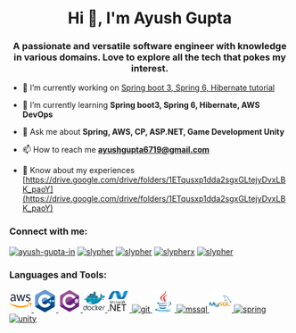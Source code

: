 <h1 align="center">Hi 👋, I'm Ayush Gupta</h1>
<h3 align="center">A passionate and versatile software engineer with knowledge in various domains. Love to explore all the tech that pokes my interest.</h3>

- 🔭 I’m currently working on [Spring boot 3, Spring 6, Hibernate tutorial](https://github.com/NotSlypher/spring-boot-dev/tree/master)

- 🌱 I’m currently learning **Spring boot3, Spring 6, Hibernate, AWS DevOps**

- 💬 Ask me about **Spring, AWS, CP, ASP.NET, Game Development Unity**

- 📫 How to reach me **ayushgupta6719@gmail.com**

- 📄 Know about my experiences [https://drive.google.com/drive/folders/1ETqusxp1dda2sgxGLtejyDvxLBK_paoY](https://drive.google.com/drive/folders/1ETqusxp1dda2sgxGLtejyDvxLBK_paoY)

<h3 align="left">Connect with me:</h3>
<p align="left">
<a href="https://linkedin.com/in/ayush-gupta-in" target="blank"><img align="center" src="https://raw.githubusercontent.com/rahuldkjain/github-profile-readme-generator/master/src/images/icons/Social/linked-in-alt.svg" alt="ayush-gupta-in" height="30" width="40" /></a>
<a href="https://www.codechef.com/users/slypher" target="blank"><img align="center" src="https://cdn.jsdelivr.net/npm/simple-icons@3.1.0/icons/codechef.svg" alt="slypher" height="30" width="40" /></a>
<a href="https://www.hackerrank.com/slypher" target="blank"><img align="center" src="https://raw.githubusercontent.com/rahuldkjain/github-profile-readme-generator/master/src/images/icons/Social/hackerrank.svg" alt="slypher" height="30" width="40" /></a>
<a href="https://codeforces.com/profile/slypherx" target="blank"><img align="center" src="https://raw.githubusercontent.com/rahuldkjain/github-profile-readme-generator/master/src/images/icons/Social/codeforces.svg" alt="slypherx" height="30" width="40" /></a>
<a href="https://www.leetcode.com/slypher" target="blank"><img align="center" src="https://raw.githubusercontent.com/rahuldkjain/github-profile-readme-generator/master/src/images/icons/Social/leet-code.svg" alt="slypher" height="30" width="40" /></a>
</p>

<h3 align="left">Languages and Tools:</h3>
<p align="left"> <a href="https://aws.amazon.com" target="_blank" rel="noreferrer"> <img src="https://raw.githubusercontent.com/devicons/devicon/master/icons/amazonwebservices/amazonwebservices-original-wordmark.svg" alt="aws" width="40" height="40"/> </a> <a href="https://www.w3schools.com/cpp/" target="_blank" rel="noreferrer"> <img src="https://raw.githubusercontent.com/devicons/devicon/master/icons/cplusplus/cplusplus-original.svg" alt="cplusplus" width="40" height="40"/> </a> <a href="https://www.w3schools.com/cs/" target="_blank" rel="noreferrer"> <img src="https://raw.githubusercontent.com/devicons/devicon/master/icons/csharp/csharp-original.svg" alt="csharp" width="40" height="40"/> </a> <a href="https://www.docker.com/" target="_blank" rel="noreferrer"> <img src="https://raw.githubusercontent.com/devicons/devicon/master/icons/docker/docker-original-wordmark.svg" alt="docker" width="40" height="40"/> </a> <a href="https://dotnet.microsoft.com/" target="_blank" rel="noreferrer"> <img src="https://raw.githubusercontent.com/devicons/devicon/master/icons/dot-net/dot-net-original-wordmark.svg" alt="dotnet" width="40" height="40"/> </a> <a href="https://git-scm.com/" target="_blank" rel="noreferrer"> <img src="https://www.vectorlogo.zone/logos/git-scm/git-scm-icon.svg" alt="git" width="40" height="40"/> </a> <a href="https://www.java.com" target="_blank" rel="noreferrer"> <img src="https://raw.githubusercontent.com/devicons/devicon/master/icons/java/java-original.svg" alt="java" width="40" height="40"/> </a> <a href="https://www.microsoft.com/en-us/sql-server" target="_blank" rel="noreferrer"> <img src="https://www.svgrepo.com/show/303229/microsoft-sql-server-logo.svg" alt="mssql" width="40" height="40"/> </a> <a href="https://www.mysql.com/" target="_blank" rel="noreferrer"> <img src="https://raw.githubusercontent.com/devicons/devicon/master/icons/mysql/mysql-original-wordmark.svg" alt="mysql" width="40" height="40"/> </a> <a href="https://spring.io/" target="_blank" rel="noreferrer"> <img src="https://www.vectorlogo.zone/logos/springio/springio-icon.svg" alt="spring" width="40" height="40"/> </a> <a href="https://unity.com/" target="_blank" rel="noreferrer"> <img src="https://www.vectorlogo.zone/logos/unity3d/unity3d-icon.svg" alt="unity" width="40" height="40"/> </a> </p>
